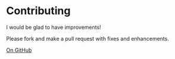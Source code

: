 # Contributing

I would be glad to have improvements!

Please fork and make a pull request with fixes and enhancements.

[On GitHub](https://github.com/gbabineau/findAtlasReviewChanges)

